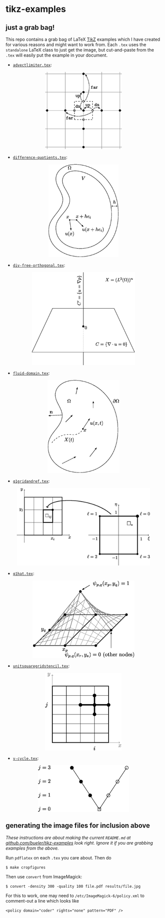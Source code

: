 # tikz-examples

## just a grab bag!

This repo contains a grab bag of LaTeX [TikZ](https://texample.net/tikz/) examples which I have created for various reasons and might want to work from.  Each `.tex` uses the `standalone` LaTeX class to just get the image, but cut-and-paste from the `.tex` will easily put the example in your document.

* [`advectlimiter.tex`](advectlimiter.tex):
<p align="center">
  <img src="results/advectlimiter.jpg" height="250" /img> </a>
</p>

* [`difference-quotients.tex`](difference-quotients.tex):
<p align="center">
  <img src="results/difference-quotients.jpg" height="300" /img> </a>
</p>

* [`div-free-orthogonal.tex`](div-free-orthogonal.tex):
<p align="center">
  <img src="results/div-free-orthogonal.jpg" height="300" /img> </a>
</p>

* [`fluid-domain.tex`](fluid-domain.tex):
<p align="center">
  <img src="results/fluid-domain.jpg" height="300" /img> </a>
</p>

* [`q1gridandref.tex`](q1gridandref.tex):
<p align="center">
  <img src="results/q1gridandref.jpg" height="250" /img> </a>
</p>

* [`q1hat.tex`](q1hat.tex):
<p align="center">
  <img src="results/q1hat.jpg" height="250" /img> </a>
</p>

* [`unitsquaregridstencil.tex`](unitsquaregridstencil.tex):
<p align="center">
  <img src="results/unitsquaregridstencil.jpg" height="250" /img> </a>
</p>

* [`v-cycle.tex`](v-cycle.tex):
<p align="center">
  <img src="results/v-cycle.jpg" height="150" /img> </a>
</p>

## generating the image files for inclusion above

<i>These instructions are about making the current `README.md` at [github.com/bueler/tikz-examples](https://github.com/bueler/tikz-examples) look right.  Ignore it if you are grabbing examples from the above.</i>

Run `pdflatex` on each `.tex` you care about.  Then do

    $ make cropfigures

Then use `convert` from ImageMagick:

    $ convert -density 300 -quality 100 file.pdf results/file.jpg

For this to work, one may need to `/etc/ImageMagick-6/policy.xml` to comment-out a line which looks like

    <policy domain="coder" rights="none" pattern="PDF" />